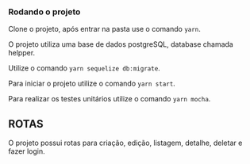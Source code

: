 ### Rodando o projeto
Clone o projeto, após entrar na pasta use o comando  `yarn`.

O projeto utiliza uma base de dados postgreSQL, database chamada helpper.

Utilize o comando `yarn sequelize db:migrate`.

Para iniciar o projeto utilize o comando `yarn start`.

Para realizar os testes unitários utilize o comando `yarn mocha`.


## ROTAS
O projeto possui rotas para criação, edição, listagem, detalhe, deletar e fazer login.
